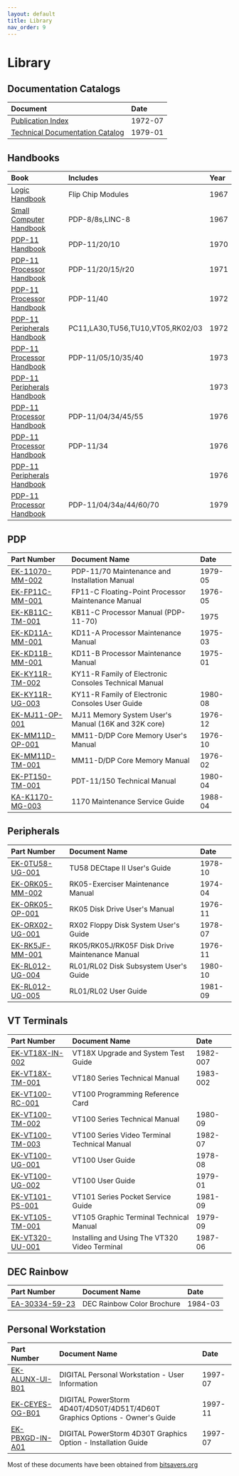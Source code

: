 ```yaml
---
layout: default
title: Library
nav_order: 9
---
```


# Library

## Documentation Catalogs

| Document                                                                                                                                         | Date
|:---------------------------------------------------------------------------------------------------------------------------------------------|:---------
| [Publication Index](                ../assets/manuals/Publications_Index,1972-07.pdf)                                                        | 1972-07
| [Technical Documentation Catalog](  ../assets/manuals/Technical_Documentation_Catalog,1979-01.pdf)                                           | 1979-01


## Handbooks

| Book                                                                                                                                         | Includes                                                                          | Year
|:---------------------------------------------------------------------------------------------------------------------------------------------|:----------------------------------------------------------------------------------|:--------
| [Logic Handbook](             ../assets/books/Logic_Handbook,1967.pdf)                                                                       | Flip Chip Modules                                                                 | 1967
| [Small Computer Handbook](    ../assets/books/Small_Computer_Handbook,1967.pdf)                                                              | PDP-8/8s,LINC-8                                                                   | 1967
| [PDP-11 Handbook](            ../assets/books/PDP-11_Handbook,1970,pdp11-20-10.pdf)                                                          | PDP-11/20/10                                                                      | 1970
| [PDP-11 Processor Handbook](  ../assets/books/PDP-11_Processor_Handbook,1971,pdp11-20-15-r20.pdf)                                            | PDP-11/20/15/r20                                                                  | 1971
| [PDP-11 Processor Handbook](  ../assets/books/PDP-11_Processor_Handbook,1972,pdp11-40.pdf)                                                   | PDP-11/40                                                                         | 1972
| [PDP-11 Peripherals Handbook](../assets/books/PDP-11_Peripherals_Handbook,1972.pdf)                                                          | PC11,LA30,TU56,TU10,VT05,RK02/03                                                  | 1972
| [PDP-11 Processor Handbook](  ../assets/books/PDP-11_Processor_Handbook,1973,pdp11-05-10-35-40.pdf)                                          | PDP-11/05/10/35/40                                                                | 1973
| [PDP-11 Peripherals Handbook](../assets/books/PDP-11_Peripherals_Handbook,1973.pdf)                                                          |                                                                                   | 1973
| [PDP-11 Processor Handbook](  ../assets/books/PDP-11_Processor_Handbook,1976,pdp11-04-34-45-55.pdf)                                          | PDP-11/04/34/45/55                                                                | 1976
| [PDP-11 Processor Handbook](  ../assets/books/PDP-11_Processor_Handbook,1976,pdp11-34.pdf)                                                   | PDP-11/34                                                                         | 1976
| [PDP-11 Peripherals Handbook](../assets/books/PDP-11_Peripherals_Handbook,1976.pdf)                                                          |                                                                                   | 1976
| [PDP-11 Processor Handbook](  ../assets/books/PDP-11_Processor_Handbook,1979,pdp11-04-34-44-60-70.pdf)                                       | PDP-11/04/34a/44/60/70                                                            | 1979

## PDP

| Part Number                                                                                                                                  | Document Name                                                                     | Date
|:---------------------------------------------------------------------------------------------------------------------------------------------|:----------------------------------------------------------------------------------|:--------
| [EK-11070-MM-002](../assets/manuals/EK-11070-MM-002,PDP-11-70_Maintenance_and_Installation_Manual,1979-05.pdf)                               | PDP-11/70 Maintenance and Installation Manual                                     | 1979-05
| [EK-FP11C-MM-001](../assets/manuals/EK-FP11C-MM-001,FP11-C_Floating-Point_Processor_Maintenance_Manual,1976-05.pdf)                          | FP11-C Floating-Point Processor Maintenance Manual                                | 1976-05
| [EK-KB11C-TM-001](../assets/manuals/EK-KB11C-TM-001,KB11-C_Processor_Manual_(PDP-11-70),1975.pdf)                                            | KB11-C Processor Manual (PDP-11-70)                                               | 1975
| [EK-KD11A-MM-001](../assets/manuals/EK-KD11A-MM-001,KD11-A_Processor_Maintenance_Manual,1975-03.pdf)                                         | KD11-A Processor Maintenance Manual                                               | 1975-03
| [EK-KD11B-MM-001](../assets/manuals/EK-KD11B-MM-001,KD11-B_Processor_Maintenance_Manual,1975-01.pdf)                                         | KD11-B Processor Maintenance Manual                                               | 1975-01
| [EK-KY11R-TM-002](../assets/manuals/EK-KY11R-TM-002,KY11-R_Family_of_Electronic_Consoles_Technical_Manual.pdf)                               | KY11-R Family of Electronic Consoles Technical Manual                             | 
| [EK-KY11R-UG-003](../assets/manuals/EK-KY11R-UG-003,KY11-R_Family_of_Electronic_Consoles_User_Guide,1980-08.pdf)                             | KY11-R Family of Electronic Consoles User Guide                                   | 1980-08
| [EK-MJ11-OP-001]( ../assets/manuals/EK-MJ11-OP-001,MJ11_Memory_System_User's_Manual_(16K_and_32K_core),1976-12.pdf)                          | MJ11 Memory System User's Manual (16K and 32K core)                               | 1976-12
| [EK-MM11D-OP-001](../assets/manuals/EK-MM11D-OP-001,MM11-D-DP_Core_Memory_User's_Manual,1976-10.pdf)                                         | MM11-D/DP Core Memory User's Manual                                               | 1976-10
| [EK-MM11D-TM-001](../assets/manuals/EK-MM11D-TM-001,MM11-D-DP_Core_Memory_Manual,1976-02.pdf)                                                | MM11-D/DP Core Memory Manual                                                      | 1976-02
| [EK-PT150-TM-001](../assets/manuals/EK-PT150-TM-001,PDT-11-150_Technical_Manual,1980-04.pdf)                                                 | PDT-11/150 Technical Manual                                                       | 1980-04
| [KA-K1170-MG-003](../assets/manuals/KA-K1170-MG-003,1170_Maintenance_Service_Guide,1988-04.pdf)                                              | 1170 Maintenance Service Guide                                                    | 1988-04

## Peripherals

| Part Number                                                                                                                                  | Document Name                                                                     | Date
|:---------------------------------------------------------------------------------------------------------------------------------------------|:----------------------------------------------------------------------------------|:--------
| [EK-0TU58-UG-001](../assets/manuals/EK-0TU58-UG-001,TU58_DECtape_II_User's_Guide,1978-10.pdf)                                                | TU58 DECtape II User's Guide                                                      | 1978-10
| [EK-ORK05-MM-002](../assets/manuals/EK-ORK05-MM-002,RK05-Exerciser_Maintenance_Manual,1974-04.pdf)                                           | RK05-Exerciser Maintenance Manual                                                 | 1974-04
| [EK-ORK05-OP-001](../assets/manuals/EK-ORK05-OP-001,RK05_Disk_Drive_User's_Manual,1976-11.pdf)                                               | RK05 Disk Drive User's Manual                                                     | 1976-11
| [EK-ORX02-UG-001](../assets/manuals/EK-ORX02-UG-001,RX02_Floppy_Disk_System_User's_Guide,1978-07.pdf)                                        | RX02 Floppy Disk System User's Guide                                              | 1978-07
| [EK-RK5JF-MM-001](../assets/manuals/EK-RK5JF-MM-001,RK05-RK05J-RK05F_Disk_Drive_Maintenance_Manual,1976-11.pdf)                              | RK05/RK05J/RK05F Disk Drive Maintenance Manual                                    | 1976-11
| [EK-RL012-UG-004](../assets/manuals/EK-RL012-UG-004,RL01-RL02_Disk_Subsystem_User's_Guide,1980-10.pdf)                                       | RL01/RL02 Disk Subsystem User's Guide                                             | 1980-10
| [EK-RL012-UG-005](../assets/manuals/EK-RL012-UG-005,RL01-RL02_User_Guide,1981-09.pdf)                                                        | RL01/RL02 User Guide                                                              | 1981-09

## VT Terminals

| Part Number                                                                                                                                  | Document Name                                                                     | Date
|:---------------------------------------------------------------------------------------------------------------------------------------------|:----------------------------------------------------------------------------------|:--------
| [EK-VT18X-IN-002](../assets/manuals/EK-VT18X-IN-002,VT18X_Upgrade_and_System_Test_Guide,1982-07.pdf)                                         | VT18X Upgrade and System Test Guide                                               | 1982-007
| [EK-VT18X-TM-001](../assets/manuals/EK-VT18X-TM-001,VT180_Series_Technical_Manual,1983-02.pdf)                                               | VT180 Series Technical Manual                                                     | 1983-002
| [EK-VT100-RC-001](../assets/manuals/EK-VT100-RC-001,VT100_Programming_Reference_Card.pdf)                                                    | VT100 Programming Reference Card                                                  | 
| [EK-VT100-TM-002](../assets/manuals/EK-VT100-TM-002,VT100_Series_Technical_Manual,1980-09.pdf)                                               | VT100 Series Technical Manual                                                     | 1980-09
| [EK-VT100-TM-003](../assets/manuals/EK-VT100-TM-003,VT100_Series_Video_Terminal_Technical_Manual,1982-07,V2.pdf)                             | VT100 Series Video Terminal Technical Manual                                      | 1982-07
| [EK-VT100-UG-001](../assets/manuals/EK-VT100-UG-001,VT100_User_Guide,1978-08.pdf)                                                            | VT100 User Guide                                                                  | 1978-08
| [EK-VT100-UG-002](../assets/manuals/EK-VT100-UG-002,VT100_User_Guide,1979-01.pdf)                                                            | VT100 User Guide                                                                  | 1979-01
| [EK-VT101-PS-001](../assets/manuals/EK-VT101-PS-001,VT101_Series_Pocket_Service_Guide,1981-09.pdf)                                           | VT101 Series Pocket Service Guide                                                 | 1981-09
| [EK-VT105-TM-001](../assets/manuals/EK-VT105-TM-001,VT105_Graphic_Terminal_Technical_Manual,1979-09.pdf)                                     | VT105 Graphic Terminal Technical Manual                                           | 1979-09
| [EK-VT320-UU-001](../assets/manuals/EK-VT320-UU-001,Installing_and_Using_The_VT320_Video_Terminal,1987-06.pdf)                               | Installing and Using The VT320 Video Terminal                                     | 1987-06

## DEC Rainbow

| Part Number                                                                                                                                  | Document Name                                                                     | Date
|:---------------------------------------------------------------------------------------------------------------------------------------------|:----------------------------------------------------------------------------------|:--------
| [EA-30334-59-23](../assets/brochures/EA-30334-59-23,Rainbow_color_brochure,1984-03.pdf)                                                      | DEC Rainbow Color Brochure                                                        | 1984-03

## Personal Workstation

| Part Number                                                                                                                                  | Document Name                                                                     | Date
|:---------------------------------------------------------------------------------------------------------------------------------------------|:----------------------------------------------------------------------------------|:--------
| [EK-ALUNX-UI-B01](../assets/manuals/EK-ALUNX-UI-B01,DIGITAL_Personal_Workstation-User_Information,1997-07.pdf)                               | DIGITAL Personal Workstation - User Information                                   | 1997-07
| [EK-CEYES-OG-B01](../assets/manuals/EK-CEYES-OG-B01,DIGITAL_PowerStorm_4D40T-4D50T-4D51T-4D60T_Graphics_Options-Owner's_Guide,1997-11.pdf)   | DIGITAL PowerStorm 4D40T/4D50T/4D51T/4D60T <br/> Graphics Options - Owner's Guide | 1997-11
| [EK-PBXGD-IN-A01](../assets/manuals/EK-PBXGD-IN-A01,DIGITAL_PowerStorm_4D30T_Graphics_Option-Installation_Guide,1997-07.pdf)                 | DIGITAL PowerStorm 4D30T Graphics Option - Installation Guide                     | 1997-07

Most of these documents have been obtained from [bitsavers.org](https://bitsavers.org)